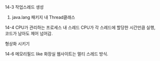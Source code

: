 14-3
작업스레드 생성
1. java.lang 패키지 내 Thread클래스

14-4
CPU가 관리하는 프로세스 내 스레드
CPU가 각 스레드에 할당한 시간만큼 실행, 코드가 남아도 제어 넘어감.

형상화 시키기

14-6
메모리필드 like 화장실
웹사이트는 멀티 스레드 방식.  